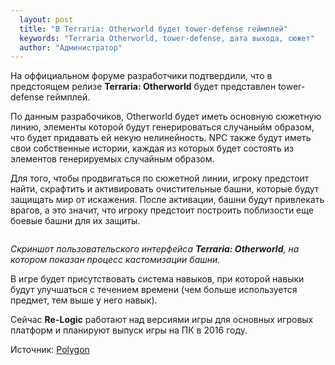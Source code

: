 ```yaml
---
  layout: post
  title: "В Terraria: Otherworld будет tower-defense геймплей"
  keywords: "Terraria Otherworld, tower-defense, дата выхода, сюжет"
  author: "Администратор"
---
```


На оффициальном форуме разработчики подтвердили, что в предстоящем релизе <b>Terraria: Otherworld</b> будет представлен tower-defense геймплей.

По данным разрабочиков, Otherworld будет иметь основную сюжетную линию, элементы которой будут генерироваться случаныйм образом, что будет придавать ей некую нелинейность. NPC также будут иметь свои собственные истории, каждая из которых будет состоять из элементов генерируемых случайным образом.

Для того, чтобы продвигаться по сюжетной линии, игроку предстоит найти, скрафтить и активировать очистительные башни, которые будут защищать мир от искажения. После активации, башни будут привлекать врагов, а это значит, что игроку предстоит построить поблизости еще боевые башни для их защиты.

<div align="center">
<a class="fancybox" rel="gallery1" href="{{site.baseurl}}/images/posts/tower-defense-gameplay/tow_TUI.png" title="Terraria: Otherworl кастомизация башни">
	<img src="{{site.baseurl}}/images/posts/tower-defense-gameplay/tow_TUI_m.png" alt="" />
</a>
</div>

*Скриншот пользовательского интерфейса <b>Terraria: Otherworld</b>, на котором показан процесс кастомизации башни.*

В игре будет присутствовать система навыков, при которой навыки будут улучшаться с течением времени (чем больше используется предмет, тем выше у него навык). 

Сейчас <b>Re-Logic</b> работают над версиями игры для основных игровых платформ и планируют выпуск игры на ПК в 2016 году.

Источник: <a href="http://www.polygon.com/2015/3/11/8189481/terraria-otherworld-gameplay" rel="nofollow">Polygon</a>
